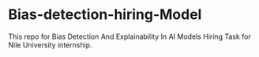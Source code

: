 # Bias-detection-hiring-Model
This repo for Bias Detection And Explainability In AI Models Hiring Task for Nile University internship.
